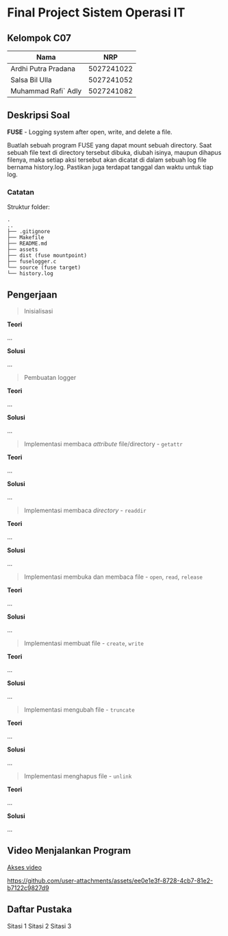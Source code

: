 # Final Project Sistem Operasi IT

## Kelompok C07

| Nama                | NRP        |
| ------------------- | ---------- |
| Ardhi Putra Pradana | 5027241022 |
| Salsa Bil Ulla      | 5027241052 |
| Muhammad Rafi` Adly | 5027241082 |

## Deskripsi Soal

**FUSE** - Logging system after open, write, and delete a file.

Buatlah sebuah program FUSE yang dapat mount sebuah directory. Saat sebuah file text di directory tersebut dibuka, diubah isinya, maupun dihapus filenya, maka setiap aksi tersebut akan dicatat di dalam sebuah log file bernama history.log. Pastikan juga terdapat tanggal dan waktu untuk tiap log.

### Catatan

Struktur folder:

```
.
..
├── .gitignore
├── Makefile
├── README.md
├── assets
├── dist (fuse mountpoint)
├── fuselogger.c
└── source (fuse target)
└── history.log
```

## Pengerjaan

> Inisialisasi

**Teori**

...

**Solusi**

...

> Pembuatan logger

**Teori**

...

**Solusi**

...

> Implementasi membaca _attribute_ file/directory - `getattr`

**Teori**

...

**Solusi**

...

> Implementasi membaca _directory_ - `readdir`

**Teori**

...

**Solusi**

...

> Implementasi membuka dan membaca file - `open`, `read`, `release`

**Teori**

...

**Solusi**

...

> Implementasi membuat file - `create`, `write`

**Teori**

...

**Solusi**

...

> Implementasi mengubah file - `truncate`

**Teori**

...

**Solusi**

...

> Implementasi menghapus file - `unlink`

**Teori**

...

**Solusi**

...

## Video Menjalankan Program

[Akses video](./assets/demo.mp4)

https://github.com/user-attachments/assets/ee0e1e3f-8728-4cb7-81e2-b7122c9827d9

## Daftar Pustaka

Sitasi 1
Sitasi 2
Sitasi 3
